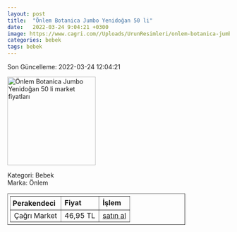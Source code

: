 ```yaml
---
layout: post
title:  "Önlem Botanica Jumbo Yenidoğan 50 li"
date:   2022-03-24 9:04:21 +0300
image: https://www.cagri.com//Uploads/UrunResimleri/onlem-botanica-jumbo-yenidogan-50-li-c53a3f.jpg
categories: bebek
tags: bebek
---
```


Son Güncelleme: 2022-03-24 12:04:21

<img src="https://www.cagri.com//Uploads/UrunResimleri/onlem-botanica-jumbo-yenidogan-50-li-c53a3f.jpg" width="200" alt="Önlem Botanica Jumbo Yenidoğan 50 li market fiyatları" />

Kategori: Bebek
<br />
Marka: Önlem

<table border="1" style="padding: 5px;width:80%;">
  <tr>
    <td style="padding: 5px;"><strong>Perakendeci</strong></td>
    <td><strong>Fiyat</strong></td>
    <td><strong>İşlem</strong></td>
  </tr>
  <tr>
              <td title="Çağrı Market">Çağrı Market</td>
              <td>46,95 TL</td>
              <td><a title="Çağrı Market" target="_blank" href="https://www.cagri.com/onlem-botanica-jumbo-yenidogan-50-li">satın al</a></td>
            </tr>
</table>
